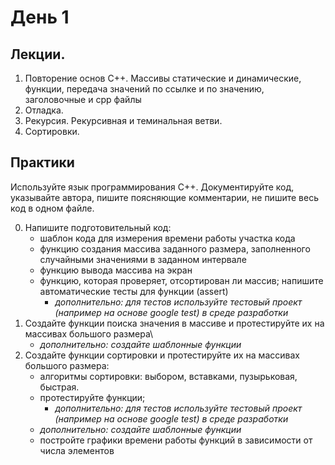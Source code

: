 # День 1
## Лекции.
1. Повторение основ С++. Массивы статические и динамические, функции, передача значений по ссылке и по значению, заголовочные и cpp файлы
2. Отладка.
3. Рекурсия. Рекурсивная и теминальная ветви.
4. Сортировки.

## Практики
Используйте язык программирования С++. 
Документируйте код, указывайте автора, пишите поясняющие комментарии, не пишите весь код в одном файле.

0. Напишите подготовительный код:
   - шаблон кода для измерения времени работы участка кода
   - функцию создания массива заданного размера, заполненного случайными значениями в заданном интервале
   - функцию вывода массива на экран
   - функцию, которая проверяет, отсортирован ли массив; напишите автоматические тесты для функции (assert)
       - *дополнительно: для тестов используйте тестовый проект (например на основе google test) в среде разработки*
2. Создайте функции поиска значения в массиве и протестируйте их на массивах большого размера\\
   - *дополнительно: создайте шаблонные функции*
4. Создайте функции сортировки и протестируйте их на массивах большого размера:
   - алгоритмы сортировки: выбором, вставками, пузырьковая, быстрая.
   - протестируйте функции; 
      - *дополнительно: для тестов используйте тестовый проект (например на основе google test) в среде разработки*
   - *дополнительно: создайте шаблонные функции*
   - постройте графики времени работы функций в зависимости от числа элементов
